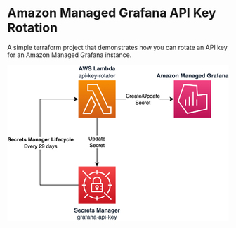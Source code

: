 # Amazon Managed Grafana API Key Rotation

A simple terraform project that demonstrates how you can rotate an API key for an Amazon Managed Grafana instance.

![Architecture Diagram](./img/architecture.png)
